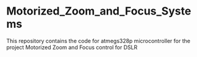 # Motorized_Zoom_and_Focus_Systems
This repository contains the code for atmegs328p microcontroller for the project Motorized Zoom and Focus control for DSLR
